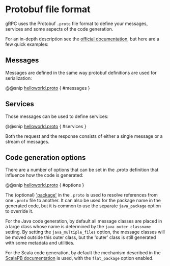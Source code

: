 # Protobuf file format

gRPC uses the Protobuf `.proto` file format to define your messages, services
and some aspects of the code generation.

For an in-depth description see the [official documentation](https://developers.google.com/protocol-buffers/docs/proto),
but here are a few quick examples:

## Messages

Messages are defined in the same way protobuf definitions are used for serialization:

@@snip [helloworld.proto]($root$/../plugin-tester-scala/src/main/protobuf/helloworld.proto) { #messages }

## Services

Those messages can be used to define services:

@@snip [helloworld.proto]($root$/../plugin-tester-scala/src/main/protobuf/helloworld.proto) { #services }

Both the request and the response consists of either a single message or a stream of messages.

## Code generation options

There are a number of options that can be set in the .proto definition that influence how the code is generated:

@@snip [helloworld.proto]($root$/../plugin-tester-scala/src/main/protobuf/helloworld.proto) { #options }

The (optional) ['package'](https://developers.google.com/protocol-buffers/docs/proto#packages)
in the `.proto` is used to resolve references from one `.proto` file to another.
It can also be used for the package name in the generated code, but it is
common to use the separate `java_package` option to override it.

For the Java code generation, by default all message classes are placed in a large class
whose name is determined by the `java_outer_classname` setting. By setting the
`java_multiple_files` option, the message classes will be moved outside this outer class,
but the 'outer' class is still generated with some metadata and utilities.

For the Scala code generation, by default the mechanism described in the
[ScalaPB documentation](https://scalapb.github.io/customizations.html) is used,
with the `flat_package` option enabled.